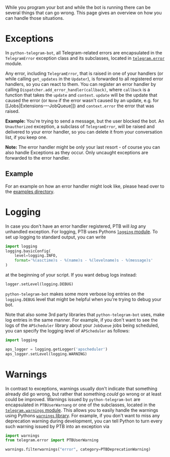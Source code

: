 While you program your bot and while the bot is running there can be several things that can go wrong. This page gives an overview on how you can handle those situations.

# Exceptions

In `python-telegram-bot`, all Telegram-related errors are encapsulated in the `TelegramError` exception class and its subclasses, located in [`telegram.error`](https://python-telegram-bot.readthedocs.io/en/stable/telegram.error.html) module.

Any error, including `TelegramError`, that is raised in one of your handlers (or while calling `get_updates` in the `Updater`), is forwarded to all registered error handlers, so you can react to them. You can register an error handler by calling `Dispatcher.add_error_handler(callback)`, where `callback` is a function that takes the `update` and `context`. `update` will be the update that caused the error (or `None` if the error wasn't caused by an update, e.g. for [[Jobs|Extensions-–-JobQueue]]) and `context.error` the error that was raised.

**Example:** You're trying to send a message, but the user blocked the bot. An `Unauthorized` exception, a subclass of `TelegramError`, will be raised and delivered to your error handler, so you can delete it from your conversation list, if you keep one.

**Note:** The error handler might be only your last resort - of course you can also handle Exceptions as they occur. Only uncaught exceptions are forwarded to the error handler.

## Example

For an example on how an error handler might look like, please head over to the [examples directory](https://github.com/python-telegram-bot/python-telegram-bot/tree/master/examples).

# Logging

In case you don't have an error handler registered, PTB will *log* any unhandled exception.
For logging, PTB uses Pythons [`logging` module](https://docs.python.org/3/library/logging.html).
To set up logging to standard output, you can write
```python
import logging
logging.basicConfig(
    level=logging.INFO,
    format='%(asctime)s - %(name)s - %(levelname)s - %(message)s'
)
```
at the beginning of your script. If you want debug logs instead:
```python
logger.setLevel(logging.DEBUG)
```
`python-telegram-bot` makes some more verbose log entries on the `logging.DEBUG` level that might be helpful when you're trying to debug your bot.

Note that also some 3rd party libraries that `python-telegram-bot` uses, make log entries in the same manner. For example, if you don't want to see the logs of the `APScheduler` library about your `JobQueue` jobs being scheduled, you can specify the logging level of `APScheduler` as follows:

```python
import logging

aps_logger = logging.getLogger('apscheduler')
aps_logger.setLevel(logging.WARNING)
```

# Warnings

In contrast to exceptions, warnings usually don't indicate that something already did go wrong, but rather that something *could* go wrong or at least could be improved.
Warnings issued by `python-telegram-bot` are encapsulated in `PTBUserWarnang` or one of the subclasses, located in the [`telegram.warnings` module](https://python-telegram-bot.readthedocs.io/en/stable/telegram.warnings.html).
This allows you to easily handle the warnings using Pythons [`warnings` library](https://docs.python.org/3/library/warnings.html).
For example, if you don't want to miss any deprecation warning during development, you can tell Python to turn every such warning issued by PTB into an exception via

```python
import warnings
from telegram.error import PTBUserWarning

warnings.filterwarnings("error", category=PTBDeprecationWarning)
```